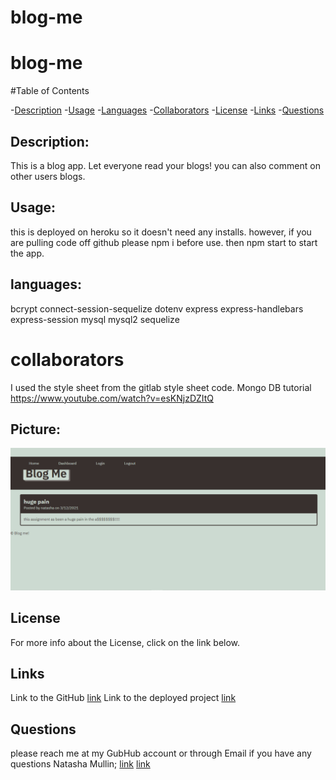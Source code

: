 # blog-me
# blog-me 

#Table of Contents

-[Description](#description)
-[Usage](#useage)
-[Languages](#languages)
-[Collaborators](#collaborators)
-[License](#license)
-[Links](#links)
-[Questions](#questions)

 ## Description:
 
 This is a blog app. Let everyone read your blogs! you can also comment on other users blogs.
 
 ## Usage:
 this is deployed on heroku so it doesn't need any installs. however, if you are pulling code off github please npm i before use. then npm start to start the app.

## languages:
bcrypt
connect-session-sequelize
dotenv
express
express-handlebars
express-session
mysql
mysql2
sequelize

# collaborators
I used the style sheet from the gitlab style sheet code. 
Mongo DB tutorial https://www.youtube.com/watch?v=esKNjzDZItQ

 ## Picture:
 ![blog-me](./public/img/blog-me.jpg.png)
 
 ## License
 For more info about the License, click on the link below.

 ## Links
 Link to the GitHub 
[link](https://github.com/natashamullin/blog-me)
Link to the deployed project
[link](https://mysterious-falls-58120.herokuapp.com/)

## Questions 
please reach me at my GubHub account or through Email if you have any questions
Natasha Mullin; [link](github.com/natashamullin)
[link](Natashamullin0826889@yahoo.com)


